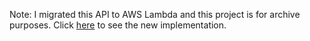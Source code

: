 Note: I migrated this API to AWS Lambda and this project is for archive purposes. Click [here](https://github.com/Gideonnn/eteninvlijmen-lambda) to see the new implementation.
